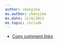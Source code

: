 ```yaml
---
author: ckanyika
ms.author: ckanyika
ms.date: 12/6/2022
ms.topic: include
---
```


- [Copy comment links](#copy-comment-links)
